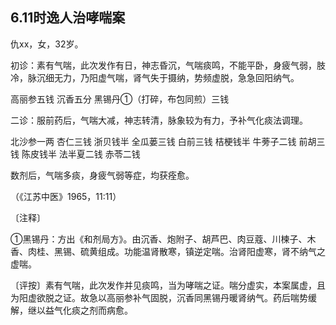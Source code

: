 ## 6.11时逸人治哮喘案

仇xx，女，32岁。

初诊：素有气喘，此次发作有日，神志昏沉，气喘痰鸣，不能平卧，身疲气弱，肢冷，脉沉细无力，乃阳虚气喘，肾气失于摄纳，势频虚脱，急急回阳纳气。

高丽参五钱 沉香五分 黑锡丹①（打碎，布包同煎）三钱

二诊：服前药后，气喘大减，神志转清，脉象较为有力，予补气化痰法调理。

北沙参一两 杏仁三钱 浙贝钱半 全瓜蒌三钱 白前三钱 桔梗钱半 牛蒡子二钱 前胡三钱 陈皮钱半 法半夏二钱 赤苓二钱

数剂后，气喘多痰，身疲气弱等症，均获痊愈。

（《江苏中医》1965，11:11）

〔注释〕

①黑锡丹：方出《和剂局方》。由沉香、炮附子、胡芦巴、肉豆蔻、川楝子、木香、肉桂、黑锡、硫黄组成。功能温肾散寒，镇逆定喘。治肾阳虚寒，肾不纳气之虚喘。

〔评按〕素有气喘，此次发作并见痰鸣，当为哮喘之证。喘分虚实，本案属虚，且为阳虚欲脱之证。故急以高丽参补气固脱，沉香同黑锡丹暖肾纳气。药后喘势缓解，继以益气化痰之剂而病愈。
